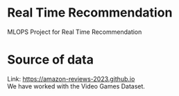 # Real Time Recommendation
MLOPS Project for Real Time Recommendation

# Source of data
Link: https://amazon-reviews-2023.github.io   
We have worked with the Video Games Dataset.